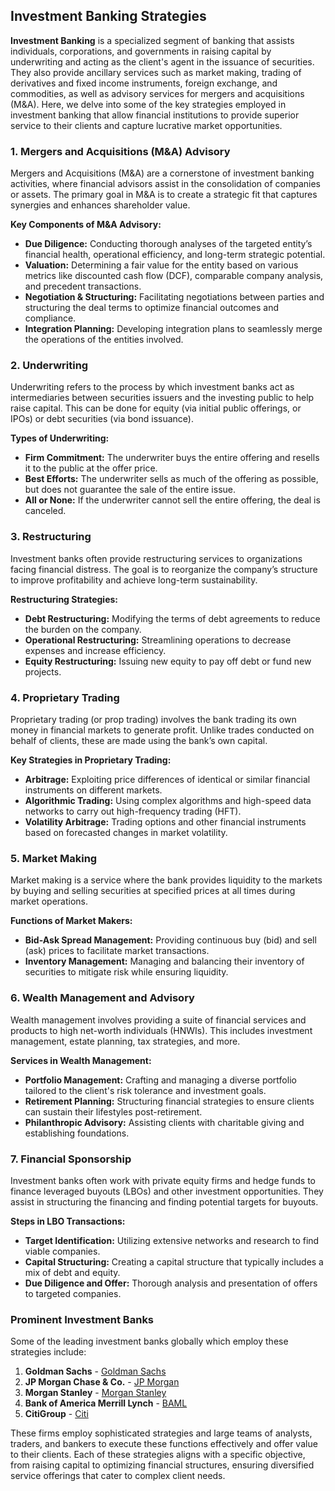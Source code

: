 ## Investment Banking Strategies

**Investment Banking** is a specialized segment of banking that assists individuals, corporations, and governments in raising capital by underwriting and acting as the client's agent in the issuance of securities. They also provide ancillary services such as market making, trading of derivatives and fixed income instruments, foreign exchange, and commodities, as well as advisory services for mergers and acquisitions (M&A). Here, we delve into some of the key strategies employed in investment banking that allow financial institutions to provide superior service to their clients and capture lucrative market opportunities.

### 1. Mergers and Acquisitions (M&A) Advisory

Mergers and Acquisitions (M&A) are a cornerstone of investment banking activities, where financial advisors assist in the consolidation of companies or assets. The primary goal in M&A is to create a strategic fit that captures synergies and enhances shareholder value.

**Key Components of M&A Advisory:**
- **Due Diligence:** Conducting thorough analyses of the targeted entity’s financial health, operational efficiency, and long-term strategic potential.
- **Valuation:** Determining a fair value for the entity based on various metrics like discounted cash flow (DCF), comparable company analysis, and precedent transactions.
- **Negotiation & Structuring:** Facilitating negotiations between parties and structuring the deal terms to optimize financial outcomes and compliance.
- **Integration Planning:** Developing integration plans to seamlessly merge the operations of the entities involved.

### 2. Underwriting

Underwriting refers to the process by which investment banks act as intermediaries between securities issuers and the investing public to help raise capital. This can be done for equity (via initial public offerings, or IPOs) or debt securities (via bond issuance).

**Types of Underwriting:**
- **Firm Commitment:** The underwriter buys the entire offering and resells it to the public at the offer price.
- **Best Efforts:** The underwriter sells as much of the offering as possible, but does not guarantee the sale of the entire issue.
- **All or None:** If the underwriter cannot sell the entire offering, the deal is canceled.

### 3. Restructuring

Investment banks often provide restructuring services to organizations facing financial distress. The goal is to reorganize the company’s structure to improve profitability and achieve long-term sustainability.

**Restructuring Strategies:**
- **Debt Restructuring:** Modifying the terms of debt agreements to reduce the burden on the company.
- **Operational Restructuring:** Streamlining operations to decrease expenses and increase efficiency.
- **Equity Restructuring:** Issuing new equity to pay off debt or fund new projects.

### 4. Proprietary Trading

Proprietary trading (or prop trading) involves the bank trading its own money in financial markets to generate profit. Unlike trades conducted on behalf of clients, these are made using the bank’s own capital.

**Key Strategies in Proprietary Trading:**
- **Arbitrage:** Exploiting price differences of identical or similar financial instruments on different markets.
- **Algorithmic Trading:** Using complex algorithms and high-speed data networks to carry out high-frequency trading (HFT).
- **Volatility Arbitrage:** Trading options and other financial instruments based on forecasted changes in market volatility.

### 5. Market Making

Market making is a service where the bank provides liquidity to the markets by buying and selling securities at specified prices at all times during market operations.

**Functions of Market Makers:**
- **Bid-Ask Spread Management:** Providing continuous buy (bid) and sell (ask) prices to facilitate market transactions.
- **Inventory Management:** Managing and balancing their inventory of securities to mitigate risk while ensuring liquidity.

### 6. Wealth Management and Advisory

Wealth management involves providing a suite of financial services and products to high net-worth individuals (HNWIs). This includes investment management, estate planning, tax strategies, and more.

**Services in Wealth Management:**
- **Portfolio Management:** Crafting and managing a diverse portfolio tailored to the client's risk tolerance and investment goals.
- **Retirement Planning:** Structuring financial strategies to ensure clients can sustain their lifestyles post-retirement.
- **Philanthropic Advisory:** Assisting clients with charitable giving and establishing foundations.

### 7. Financial Sponsorship

Investment banks often work with private equity firms and hedge funds to finance leveraged buyouts (LBOs) and other investment opportunities. They assist in structuring the financing and finding potential targets for buyouts.

**Steps in LBO Transactions:**
- **Target Identification:** Utilizing extensive networks and research to find viable companies.
- **Capital Structuring:** Creating a capital structure that typically includes a mix of debt and equity.
- **Due Diligence and Offer:** Thorough analysis and presentation of offers to targeted companies.

### Prominent Investment Banks

Some of the leading investment banks globally which employ these strategies include:

1. **Goldman Sachs** - [Goldman Sachs](https://www.goldmansachs.com/)
2. **JP Morgan Chase & Co.** - [JP Morgan](https://www.jpmorganchase.com/)
3. **Morgan Stanley** - [Morgan Stanley](https://www.morganstanley.com/)
4. **Bank of America Merrill Lynch** - [BAML](https://www.bankofamerica.com/)
5. **CitiGroup** - [Citi](https://www.citigroup.com/)

These firms employ sophisticated strategies and large teams of analysts, traders, and bankers to execute these functions effectively and offer value to their clients. Each of these strategies aligns with a specific objective, from raising capital to optimizing financial structures, ensuring diversified service offerings that cater to complex client needs.
